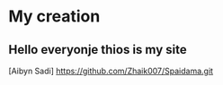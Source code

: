 # My creation
## Hello everyonje thios is my site

[Aibyn Sadi] https://github.com/Zhaik007/Spaidama.git
